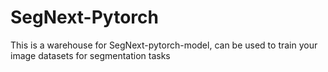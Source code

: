 # SegNext-Pytorch
This is a warehouse for SegNext-pytorch-model, can be used to train your image datasets for segmentation tasks
